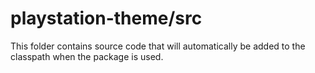 # playstation-theme/src

This folder contains source code that will automatically be added to the classpath when
the package is used.
